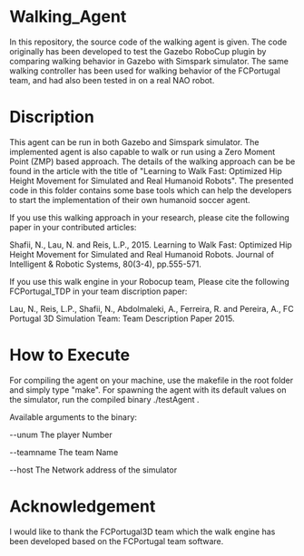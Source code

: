 # Walking_Agent
In this repository, the source code of the walking agent is given. The code originally has been developed to test the Gazebo RoboCup plugin by comparing walking behavior in Gazebo with Simspark simulator. The same walking controller has been used for walking behavior of the FCPortugal team, and had also been tested in on a real NAO robot. 

# Discription
This agent can be run in both Gazebo and Simspark simulator. The implemented agent is also capable to walk or run using a Zero Moment Point (ZMP) based approach. The details of the walking approach can be be found in the article with the title of "Learning to Walk Fast: Optimized Hip Height Movement for Simulated and Real Humanoid Robots".
The presented code in this folder contains some base tools which can help the developers to start the implementation of their own humanoid soccer agent.

If you use this walking approach in your research, please cite the following paper in your contributed articles:

Shafii, N., Lau, N. and Reis, L.P., 2015. Learning to Walk Fast: Optimized Hip Height Movement for Simulated and Real Humanoid Robots. Journal of Intelligent & Robotic Systems, 80(3-4), pp.555-571.

If you use this walk engine in your Robocup team, Please cite the following FCPortugal_TDP in your team discription paper:

Lau, N., Reis, L.P., Shafii, N., Abdolmaleki, A., Ferreira, R. and Pereira, A., FC Portugal 3D Simulation Team: Team Description Paper 2015.

# How to Execute
For compiling the agent on your machine, use the makefile in the root folder and simply type "make". For spawning the agent with its default values on the simulator, run the compiled binary ./testAgent .

Available arguments to the binary:

--unum           The player Number

--teamname       The team Name

--host           The Network address of the simulator

# Acknowledgement
I would like to thank the FCPortugal3D team which the walk engine has been developed based on the FCPortugal team software.
